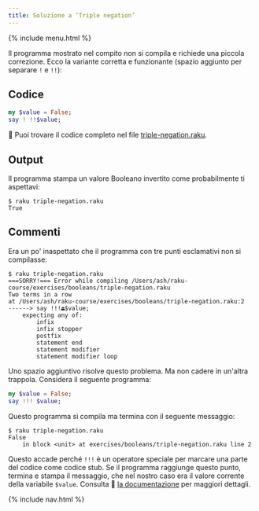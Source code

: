 ```yaml
---
title: Soluzione a ‘Triple negation’
---
```


{% include menu.html %}

Il programma mostrato nel compito non si compila e richiede una piccola correzione. Ecco la variante corretta e funzionante (spazio aggiunto per separare `!` e `!!`):

## Codice

```raku
my $value = False;
say ! !!$value;
```

🦋 Puoi trovare il codice completo nel file [triple-negation.raku](https://github.com/ash/raku-course/blob/master/exercises/booleans/triple-negation.raku).

## Output

Il programma stampa un valore Booleano invertito come probabilmente ti aspettavi:

```console
$ raku triple-negation.raku
True
```

## Commenti

Era un po' inaspettato che il programma con tre punti esclamativi non si compilasse:

```console
$ raku triple-negation.raku
===SORRY!=== Error while compiling /Users/ash/raku-course/exercises/booleans/triple-negation.raku
Two terms in a row
at /Users/ash/raku-course/exercises/booleans/triple-negation.raku:2
------> say !!!⏏$value;
    expecting any of:
        infix
        infix stopper
        postfix
        statement end
        statement modifier
        statement modifier loop
```

Uno spazio aggiuntivo risolve questo problema. Ma non cadere in un'altra trappola. Considera il seguente programma:

```raku
my $value = False;
say !!! $value;
```

Questo programma si compila ma termina con il seguente messaggio:

```console
$ raku triple-negation.raku
False
    in block <unit> at exercises/booleans/triple-negation.raku line 2
```

Questo accade perché `!!!` è un operatore speciale per marcare una parte del codice come codice stub. Se il programma raggiunge questo punto, termina e stampa il messaggio, che nel nostro caso era il valore corrente della variabile `$value`. Consulta 📖 [la documentazione](https://docs.raku.org/routine/!!!) per maggiori dettagli.

{% include nav.html %}